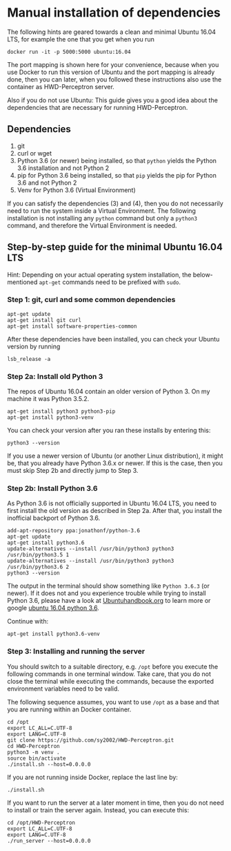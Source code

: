 Manual installation of dependencies
===================================

The following hints are geared towards a clean and minimal Ubuntu 16.04 LTS,
for example the one that you get when you run

```
docker run -it -p 5000:5000 ubuntu:16.04
```

The port mapping is shown here for your convenience, because when you use
Docker to run this version of Ubuntu and the port mapping is already done,
then you can later, when you followed these instructions also use the
container as HWD-Perceptron server.

Also if you do not use Ubuntu: This guide gives you a good idea about the
dependencies that are necessary for running HWD-Perceptron.

Dependencies
------------

1. git
2. curl or wget
3. Python 3.6 (or newer) being installed, so that `python` yields the
   Python 3.6 installation and not Python 2
4. pip for Python 3.6 being installed, so that `pip` yields the pip for
   Python 3.6 and not Python 2
5. Venv for Python 3.6 (Virtual Environment)

If you can satisfy the dependencies (3) and (4), then you do not
necessarily need to run the system inside a Virtual Environment. The
following installation is not installing any `python` command but only
a `python3` command, and therefore the Virtual Environment is needed.

Step-by-step guide for the minimal Ubuntu 16.04 LTS
---------------------------------------------------

Hint: Depending on your actual operating system installation, the
below-mentioned `apt-get` commands need to be prefixed with `sudo`.

### Step 1: git, curl and some common dependencies

```
apt-get update
apt-get install git curl
apt-get install software-properties-common
```

After these dependencies have been installed, you can check your Ubuntu
version by running

```
lsb_release -a
```

### Step 2a: Install old Python 3

The repos of Ubuntu 16.04 contain an older version of Python 3. On my machine
it was Python 3.5.2.

```
apt-get install python3 python3-pip
apt-get install python3-venv
```

You can check your version after you ran these installs by entering this:

```
python3 --version
```

If you use a newer version of Ubuntu (or another Linux distribution), it
might be, that you already have Python 3.6.x or newer. If this is the case,
then you must skip Step 2b and directly jump to Step 3.

### Step 2b: Install Python 3.6

As Python 3.6 is not officially supported in Ubuntu 16.04 LTS, you need to
first install the old version as described in Step 2a. After that, you install
the inofficial backport of Python 3.6.

```
add-apt-repository ppa:jonathonf/python-3.6
apt-get update
apt-get install python3.6
update-alternatives --install /usr/bin/python3 python3 /usr/bin/python3.5 1
update-alternatives --install /usr/bin/python3 python3 /usr/bin/python3.6 2
python3 --version
```

The output in the terminal should show something like `Python 3.6.3` (or
newer). If it does not and you experience trouble while trying to install
Python 3.6, please have a look at
[Ubuntuhandbook.org](http://ubuntuhandbook.org/index.php/2017/07/install-python-3-6-1-in-ubuntu-16-04-lts/)
to learn more or google
[ubuntu 16.04 python 3.6](https://www.google.com/search?q=ubuntu+16.04+python+3.6&ie=utf-8&oe=utf-8).

Continue with:

```
apt-get install python3.6-venv
```

### Step 3: Installing and running the server

You should switch to a suitable directory, e.g. `/opt` before you execute the
following commands in one terminal window. Take care, that you do not close
the terminal while executing the commands, because the exported environment
variables need to be valid.

The following sequence assumes, you want to use `/opt` as a base and that you
are running within an Docker container.

```
cd /opt
export LC_ALL=C.UTF-8
export LANG=C.UTF-8
git clone https://github.com/sy2002/HWD-Perceptron.git
cd HWD-Perceptron
python3 -m venv .
source bin/activate
./install.sh --host=0.0.0.0
```

If you are not running inside Docker, replace the last line by:

```
./install.sh
```

If you want to run the server at a later moment in time, then you do not need
to install or train the server again. Instead, you can execute this:

```
cd /opt/HWD-Perceptron
export LC_ALL=C.UTF-8
export LANG=C.UTF-8
./run_server --host=0.0.0.0
```
